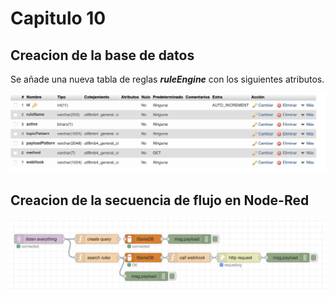 # Capitulo 10
## Creacion de la base de datos
Se añade una nueva tabla de reglas ***ruleEngine*** con los siguientes atributos.

<p align="center">
  <img src="https://github.com/Javozz/IoT/blob/main/Capitulo%2010/imagenes/Estructura%20BD.png" width="950" title="hover text">
</p>

## Creacion de la secuencia de flujo en Node-Red

<p align="center">
  <img src="https://github.com/Javozz/IoT/blob/main/Capitulo%2010/imagenes/Rules.png" width="950" title="hover text">
</p>
